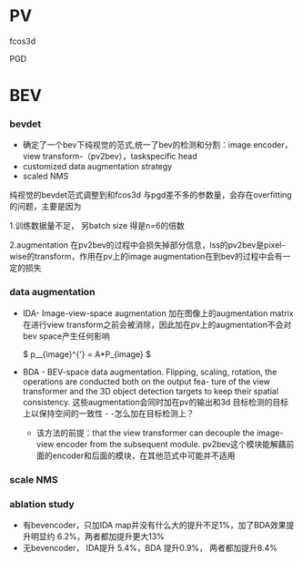 # PV

fcos3d

PGD





# BEV

### bevdet

- 确定了一个bev下纯视觉的范式,统一了bev的检测和分割：image encoder， view transform-（pv2bev），taskspecific head
- customized data augmentation strategy
- scaled NMS

纯视觉的bevdet范式调整到和fcos3d 与pgd差不多的参数量，会存在overfitting的问题，主要是因为

1.训练数据量不足， 另batch size 得是n=6的倍数

2.augmentation 在pv2bev的过程中会损失掉部分信息，lss的pv2bev是pixel-wise的transform，作用在pv上的image augmentation在到bev的过程中会有一定的损失

### data augmentation

- IDA- Image-view-space augmentation 加在图像上的augmentation matrix 在进行view transform之前会被消除，因此加在pv上的augmentation不会对bev space产生任何影响

  $ p__{image}^{'} = A*P_{image} $ 

- BDA - BEV-space data augmentation. Flipping, scaling, rotation, the operations are conducted both on the output fea- ture of the view transformer and the 3D object detection targets to keep their spatial consistency.  这些augmentation会同时加在pv的输出和3d 目标检测的目标上以保持空间的一致性 - -怎么加在目标检测上？

  - 该方法的前提：that the view transformer can decouple the image- view encoder from the subsequent module. pv2bev这个模块能解藕前面的encoder和后面的模块，在其他范式中可能并不适用

###  scale NMS

###  ablation study 

-  有bevencoder，只加IDA map并没有什么大的提升不足1%，加了BDA效果提升明显约 6.2%，两者都加提升更大13%
- 无bevencoder， IDA提升 5.4%，BDA 提升0.9%， 两者都加提升8.4%









